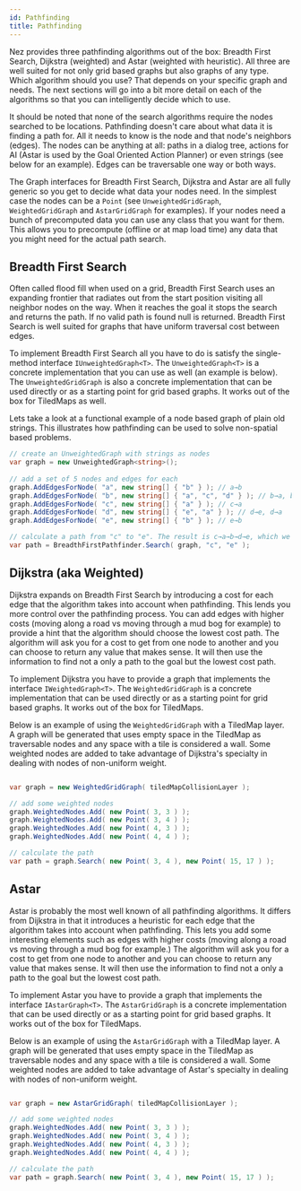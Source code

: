 ```yaml
---
id: Pathfinding
title: Pathfinding
---
```


Nez provides three pathfinding algorithms out of the box: Breadth First Search, Dijkstra (weighted) and Astar (weighted with heuristic). All three are well suited for not only grid based graphs but also graphs of any type. Which algorithm should you use? That depends on your specific graph and needs. The next sections will go into a bit more detail on each of the algorithms so that you can intelligently decide which to use.

It should be noted that none of the search algorithms require the nodes searched to be locations. Pathfinding doesn't care about what data it is finding a path for. All it needs to know is the node and that node's neighbors (edges). The nodes can be anything at all: paths in a dialog tree, actions for AI (Astar is used by the Goal Oriented Action Planner) or even strings (see below for an example). Edges can be traversable one way or both ways.

The Graph interfaces for Breadth First Search, Dijkstra and Astar are all fully generic so you get to decide what data your nodes need. In the simplest case the nodes can be a `Point` (see `UnweightedGridGraph`, `WeightedGridGraph` and `AstarGridGraph` for examples). If your nodes need a bunch of precomputed data you can use any class that you want for them. This allows you to precompute (offline or at map load time) any data that you might need for the actual path search.



## Breadth First Search
Often called flood fill when used on a grid, Breadth First Search uses an expanding frontier that radiates out from the start position visiting all neighbor nodes on the way. When it reaches the goal it stops the search and returns the path. If no valid path is found null is returned. Breadth First Search is well suited for graphs that have uniform traversal cost between edges.

To implement Breadth First Search all you have to do is satisfy the single-method interface `IUnweightedGraph<T>`. The `UnweightedGraph<T>` is a concrete implementation that you can use as well (an example is below). The `UnweightedGridGraph` is also a concrete implementation that can be used directly or as a starting point for grid based graphs. It works out of the box for TiledMaps as well.

Lets take a look at a functional example of a node based graph of plain old strings. This illustrates how pathfinding can be used to solve non-spatial based problems.


```csharp
// create an UnweightedGraph with strings as nodes
var graph = new UnweightedGraph<string>();
	
// add a set of 5 nodes and edges for each
graph.AddEdgesForNode( "a", new string[] { "b" } ); // a→b
graph.AddEdgesForNode( "b", new string[] { "a", "c", "d" } ); // b→a, b→c, b→d
graph.AddEdgesForNode( "c", new string[] { "a" } ); // c→a
graph.AddEdgesForNode( "d", new string[] { "e", "a" } ); // d→e, d→a
graph.AddEdgesForNode( "e", new string[] { "b" } ); // e→b

// calculate a path from "c" to "e". The result is c→a→b→d→e, which we can confirm by looking at the edge comments above.
var path = BreadthFirstPathfinder.Search( graph, "c", "e" );
```


## Dijkstra (aka Weighted)
Dijkstra expands on Breadth First Search by introducing a cost for each edge that the algorithm takes into account when pathfinding. This lends you more control over the pathfinding process. You can add edges with higher costs (moving along a road vs moving through a mud bog for example) to provide a hint that the algorithm should choose the lowest cost path. The algorithm will ask you for a cost to get from one node to another and you can choose to return any value that makes sense. It will then use the information to find not a only a path to the goal but the lowest cost path.

To implement Dijkstra you have to provide a graph that implements the interface `IWeightedGraph<T>`. The `WeightedGridGraph` is a concrete implementation that can be used directly or as a starting point for grid based graphs. It works out of the box for TiledMaps.

Below is an example of using the `WeightedGridGraph` with a TiledMap layer. A graph will be generated that uses empty space in the TiledMap as traversable nodes and any space with a tile is considered a wall. Some weighted nodes are added to take advantage of Dijkstra's specialty in dealing with nodes of non-uniform weight.


```csharp

var graph = new WeightedGridGraph( tiledMapCollisionLayer );

// add some weighted nodes
graph.WeightedNodes.Add( new Point( 3, 3 ) );
graph.WeightedNodes.Add( new Point( 3, 4 ) );
graph.WeightedNodes.Add( new Point( 4, 3 ) );
graph.WeightedNodes.Add( new Point( 4, 4 ) );

// calculate the path
var path = graph.Search( new Point( 3, 4 ), new Point( 15, 17 ) );
```


## Astar
Astar is probably the most well known of all pathfinding algorithms. It differs from Dijkstra in that it introduces a heuristic for each edge that the algorithm takes into account when pathfinding. This lets you add some interesting elements such as edges with higher costs (moving along a road vs moving through a mud bog for example.) The algorithm will ask you for a cost to get from one node to another and you can choose to return any value that makes sense. It will then use the information to find not a only a path to the goal but the lowest cost path.

To implement Astar you have to provide a graph that implements the interface `IAstarGraph<T>`. The `AstarGridGraph` is a concrete implementation that can be used directly or as a starting point for grid based graphs. It works out of the box for TiledMaps.

Below is an example of using the `AstarGridGraph` with a TiledMap layer. A graph will be generated that uses empty space in the TiledMap as traversable nodes and any space with a tile is considered a wall. Some weighted nodes are added to take advantage of Astar's specialty in dealing with nodes of non-uniform weight.


```csharp

var graph = new AstarGridGraph( tiledMapCollisionLayer );

// add some weighted nodes
graph.WeightedNodes.Add( new Point( 3, 3 ) );
graph.WeightedNodes.Add( new Point( 3, 4 ) );
graph.WeightedNodes.Add( new Point( 4, 3 ) );
graph.WeightedNodes.Add( new Point( 4, 4 ) );

// calculate the path
var path = graph.Search( new Point( 3, 4 ), new Point( 15, 17 ) );
```
